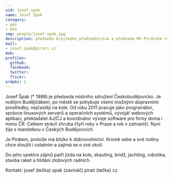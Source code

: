 ```yaml
---
uid: josef.spak
name: Josef Špak
category:
- pms
- pks
img: people/josef-spak.jpg
description: předseda krajského předsednictva a předseda MS Pirátské strany Českobudějovicko a zastupitel v Českých Budějovicích
mail:
- josef.spak@pirati.cz
mob:			  
profiles:
  github:                 
  facebook: 		  
  twitter: 		  
  flickr:
ordpks: 1     		  
---
```

Josef Špak (* 1988) je předseda místního sdružení Českobudějovicko. Je rodilým Budějičákem, po městě se pohybuje všemi možnými dopravními prostředky, nejčastěji na kole. Od roku 2011 pracuje jako programátor, správce linuxových serverů a operačních systémů, vývojář webových aplikací, překladatel AJ/ČJ a koordinátor vývoje software pro firmy doma i mimo ČR. Celkem strávil zhruba čtyři roky v Praze a rok v zahraničí. Nyní žije s manželkou v Českých Budějovicích.

Je Pirátem, protože má blízko k dobrovolnictví. Kromě sebe a své rodiny chce sloužit i ostatním a zajímá se o své okolí.

Do jeho spektra zájmů patří jízda na kole, skauting, bridž, jachting, robotika, stavba raket a hlídání zlobivých radních.

Kontakt: josef (tečka) spak (zavináč) pirati (tečka) cz
